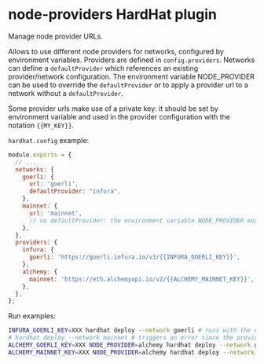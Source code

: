 # node-providers HardHat plugin

Manage node provider URLs.

Allows to use different node providers for networks, configured by environment variables. Providers are defined in `config.providers`. Networks can define a `defaultProvider` which references an existing provider/network configuration. The environment variable NODE_PROVIDER can be used to override the `defaultProvider` or to apply a provider url to a network without a `defaultProvider`.

Some provider urls make use of a private key: it should be set by environment variable and used in the provider configuration with the notation `{{MY_KEY}}`.

`hardhat.config` example:

```javascript
module.exports = {
  // ...
  networks: {
    goerli: {
      url: 'goerli',
      defaultProvider: "infura",
    },
    mainnet: {
      url: 'mainnet',
      // no defaultProvider: the environment variable NODE_PROVIDER must be set in order to determine which provider to use for this network
    },
  },
  providers: {
    infura: {
      goerli: 'https://goerli.infura.io/v3/{{INFURA_GOERLI_KEY}}',
    },
    alchemy: {
      mainnet: 'https://eth.alchemyapi.io/v2/{{ALCHEMY_MAINNET_KEY}}',
    },
  },
};
```

Run examples:

```bash
INFURA_GOERLI_KEY=XXX hardhat deploy --network goerli # runs with the default 'infura.goerli' provider url
# hardhat deploy --network mainnet # triggers an error since the provider is not defined for the network mainnet
ALCHEMY_GOERLI_KEY=XXX NODE_PROVIDER=alchemy hardhat deploy --network goerli # runs with 'alchemy.goerli' provider url (overriding the default provider)
ALCHEMY_MAINNET_KEY=XXX NODE_PROVIDER=alchemy hardhat deploy --network mainnet # runs with 'alchemy.mainnet' provider url
```
